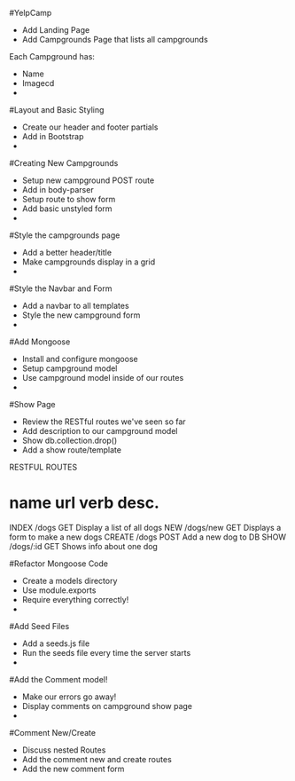 #YelpCamp

* Add Landing Page
* Add Campgrounds Page that lists all campgrounds

Each Campground has:
* Name
* Imagecd
* 

#Layout and Basic Styling
* Create our header and footer partials
* Add in Bootstrap
* 
#Creating New Campgrounds
* Setup new campground POST route
* Add in body-parser
* Setup route to show form
* Add basic unstyled form
* 
#Style the campgrounds page
* Add a better header/title
* Make campgrounds display in a grid
* 
#Style the Navbar and Form
* Add a navbar to all templates
* Style the new campground form
* 

#Add Mongoose
* Install and configure mongoose
* Setup campground model
* Use campground model inside of our routes
* 

#Show Page
* Review the RESTful routes we've seen so far
* Add description to our campground model
* Show db.collection.drop()
* Add a show route/template

RESTFUL ROUTES

name    url     verb    desc.
============================================
INDEX   /dogs     GET    Display a list of all dogs
NEW     /dogs/new GET    Displays a form to make a new dogs
CREATE  /dogs     POST   Add a new dog to DB
SHOW    /dogs/:id GET    Shows info about one dog

#Refactor Mongoose Code
* Create a models directory
* Use module.exports
* Require everything correctly!
* 

#Add Seed Files
* Add a seeds.js file
* Run the seeds file every time the server starts
* 

#Add the Comment model!
* Make our errors go away!
* Display comments on campground show page
* 

#Comment New/Create
* Discuss nested Routes
* Add the comment new and create routes
* Add the new comment form